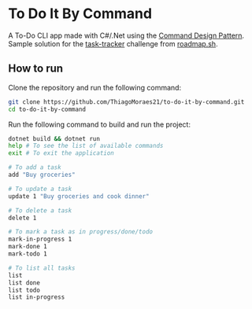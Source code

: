 # To Do It By Command

A To-Do CLI app made with C#/.Net using the [Command Design Pattern](https://refactoring.guru/design-patterns/command).
Sample solution for the [task-tracker](https://roadmap.sh/projects/task-tracker) challenge from [roadmap.sh](https://roadmap.sh/).

## How to run

Clone the repository and run the following command:

```bash
git clone https://github.com/ThiagoMoraes21/to-do-it-by-command.git
cd to-do-it-by-command
```

Run the following command to build and run the project:

```bash
dotnet build && dotnet run
help # To see the list of available commands
exit # To exit the application

# To add a task
add "Buy groceries"

# To update a task
update 1 "Buy groceries and cook dinner"

# To delete a task
delete 1

# To mark a task as in progress/done/todo
mark-in-progress 1
mark-done 1
mark-todo 1

# To list all tasks
list
list done
list todo
list in-progress
```
